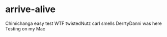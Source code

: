 # arrive-alive
Chimichanga
easy
test
WTF
twistedNutz
carl smells
DerrtyDanni was here
Testing on my Mac
